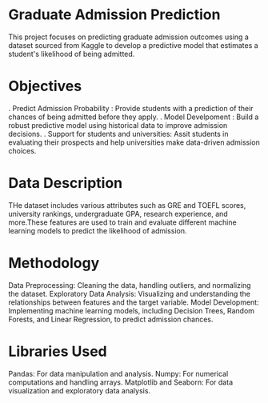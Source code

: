 # Graduate Admission Prediction

This project focuses on predicting graduate admission outcomes using a dataset sourced from Kaggle to develop a predictive model that estimates a student's likelihood of being admitted.

# Objectives
. Predict Admission Probability : Provide students with a prediction of their chances of being admitted before they apply.
. Model Develpoment : Build a robust predictive model using historical data to improve admission decisions.
. Support for students and universities: Assit students in evaluating their prospects and help universities make data-driven admission choices.

# Data Description

THe dataset includes various attributes such as GRE and TOEFL scores, university rankings, undergraduate GPA, research experience, and more.These features are used to train and evaluate different machine learning models to predict the likelihood of admission.

# Methodology

Data Preprocessing: Cleaning the data, handling outliers, and normalizing the dataset.
Exploratory Data Analysis: Visualizing and understanding the relationships between features and the target variable.
Model Development: Implementing machine learning models, including Decision Trees, Random Forests, and Linear Regression, to predict admission chances.

# Libraries Used

Pandas: For data manipulation and analysis.
Numpy: For numerical computations and handling arrays.
Matplotlib and Seaborn: For data visualization and exploratory data analysis.

